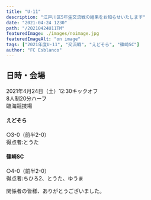 ```yaml
---
title: "U-11"
description: "江戸川区5年生交流戦の結果をお知らせいたします"
date: "2021-04-24 1230"
path: "/20210424U11TM"
featuredImage: ./images/noimage.jpg
featuredImageAlt: "on image"
tags: ["2021年度U-11", "交流戦", "えどそら", "篠崎SC"]
author: "FC Esblanco"
---
```




## 日時・会場

2021年4月24日（土）12:30キックオフ  
8人制20分ハーフ  
臨海競技場

#### えどそら
○3-0（前半2-0）    
得点者:とうた


#### 篠崎SC
○4-0（前半2-0）   
得点者:ちひろ2、とうた、ゆうま



関係者の皆様、ありがとうございました。
